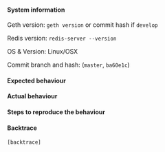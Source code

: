 #### System information

Geth version: `geth version` or commit hash if `develop`

Redis version: `redis-server --version`

OS & Version: Linux/OSX

Commit branch and hash: (`master`, `ba60e1c`)

#### Expected behaviour

#### Actual behaviour

#### Steps to reproduce the behaviour

#### Backtrace

````
[backtrace]
````
